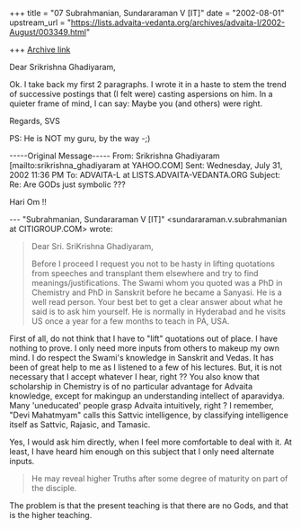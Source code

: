 +++
title = "07 Subrahmanian, Sundararaman V [IT]"
date = "2002-08-01"
upstream_url = "https://lists.advaita-vedanta.org/archives/advaita-l/2002-August/003349.html"

+++
[Archive link](https://lists.advaita-vedanta.org/archives/advaita-l/2002-August/003349.html)

Dear Srikrishna Ghadiyaram,

Ok. I take back my first 2 paragraphs.  I wrote it in a haste to stem the
trend of successive postings that (I felt were) casting aspersions on him.
In a quieter frame of mind, I can say:  Maybe you (and others) were right.

Regards,
SVS

PS:  He is NOT my guru, by the way -;)

-----Original Message-----
From: Srikrishna Ghadiyaram [mailto:srikrishna_ghadiyaram at YAHOO.COM]
Sent: Wednesday, July 31, 2002 11:36 PM
To: ADVAITA-L at LISTS.ADVAITA-VEDANTA.ORG
Subject: Re: Are GODs just symbolic ???


Hari Om !!

--- "Subrahmanian, Sundararaman V [IT]"
<sundararaman.v.subrahmanian at CITIGROUP.COM> wrote:
> Dear Sri. SriKrishna Ghadiyaram,
>
> Before I proceed I request you not to be hasty in
> lifting quotations from
> speeches and transplant them elsewhere and try to
> find
> meanings/justifications.  The Swami whom you quoted
> was a PhD in Chemistry
> and PhD in Sanskrit before he became a Sanyasi.  He
> is a well read person.
> Your best bet to get a clear answer about what he
> said is to ask him
> yourself.  He is normally in Hyderabad and he visits
> US once a year for a
> few months to teach in PA, USA.
>

First of all, do not think that I have to "lift"
quotations out of place. I have nothing to prove. I
only need more inputs from others to makeup my own
mind. I do respect the Swami's knowledge in Sanskrit
and Vedas. It has been of great help to me as I
listened to a few of his lectures. But, it is not
necessary that I accept whatever I hear, right ?? You
also know that scholarship in Chemistry is of no
particular advantage for Advaita knowledge, except for
makingup an understanding intellect of aparavidya.
Many 'uneducated' people grasp Advaita intuitively,
right ? I remember, "Devi Mahatmyam" calls this
Sattvic intelligence, by classifying intelligence
itself as Sattvic, Rajasic, and Tamasic.

Yes, I would ask him directly, when I feel more
comfortable to deal with it. At least, I have heard
him enough on this subject that I only need alternate
inputs.

>  He may reveal higher
> Truths after some degree of
> maturity on part of the disciple.
>

The problem is that the present teaching is that there
are no Gods, and that is the higher teaching.

